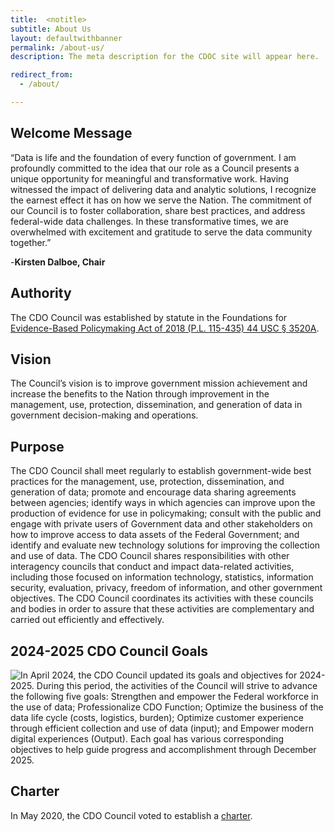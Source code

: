 ```yaml
---
title:  <notitle>
subtitle: About Us
layout: defaultwithbanner
permalink: /about-us/
description: The meta description for the CDOC site will appear here.

redirect_from:
  - /about/

---
```

## Welcome Message

“Data is life and the foundation of every function of government. I am profoundly committed to the idea that our role as a Council presents a unique opportunity for meaningful and transformative work. Having witnessed the impact of delivering data and analytic solutions, I recognize the earnest effect it has on how we serve the Nation. The commitment of our Council is to foster collaboration, share best practices, and address federal-wide data challenges. In these transformative times, we are overwhelmed with excitement and gratitude to serve the data community together.” 

-**Kirsten Dalboe, Chair**


## Authority

The CDO Council was established by statute in the Foundations for [Evidence-Based Policymaking Act of 2018 (P.L. 115-435) 44 USC § 3520A](https://www.congress.gov/bill/115th-congress/house-bill/4174/text).

## Vision
The Council’s vision is to improve government mission achievement and increase the benefits to the Nation through improvement in the management, use, protection, dissemination, and generation of data in government decision-making and operations. 

## Purpose
The CDO Council shall meet regularly to establish government-wide best practices for the management, use, protection, dissemination, and generation of data; promote and encourage data sharing agreements between agencies; identify ways in which agencies can improve upon the production of evidence for use in policymaking; consult with the public and engage with private users of Government data and other stakeholders on how to improve access to data assets of the Federal Government; and identify and evaluate new technology solutions for improving the collection and use of data. The CDO Council shares responsibilities with other interagency councils that conduct and impact data-related activities, including those focused on information technology, statistics, information security, evaluation, privacy, freedom of information, and other government objectives. The CDO Council coordinates its activities with these councils and bodies in order to assure that these activities are complementary and carried out efficiently and effectively.

## 2024-2025 CDO Council Goals
<img src="{{ site.baseurl }}/assets/images/CDOC FY2425 Goals V1.png" alt="In April 2024, the CDO Council updated its goals and objectives for 2024-2025. During this period, the activities of the Council will strive to advance the following five goals: Strengthen and empower the Federal workforce in the use of data; Professionalize CDO Function; Optimize the business of the data life cycle (costs, logistics, burden); Optimize customer experience through efficient collection and use of data (input); and Empower modern digital experiences (Output). Each goal has various corresponding objectives to help guide progress and accomplishment through December 2025." class="maxw-full">

## Charter
In May 2020, the CDO Council voted to establish a <a href="{{ site.baseurl}}/assets/documents/cdo-council-charter-061820.pdf"> charter</a>.

